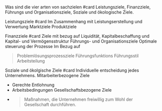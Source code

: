 Was sind die vier arten von sachzielen #card 
Leistungsziele, Finanzziele, Führungs und Organisationsziele, Soziale und ökologische Ziele.

Leistungsziele #card 
Im Zusammenhang mit Leistungserstellung und Verwertung
Marktziele 
Produktziele

Finanzziele #card 
Ziele mit bezug auf Liquidität, Kapitalbeschaffung und Kapital- und Vermögensstruktur
Führungs- und Organisationsziele
Optimale steuerung der Prozesse
Im Bezug auf
> Problemlösungsprozessziele
> Führungsfunktions
> Führungsstil
> Arbeitsteilung

Soziale und ökolgische Ziele #card 
Individuelle entscheidung jedes Unternehmens.
Mitarbeiterbezogene Ziele
- Gerechte Entlohnung
- Arbeitsbedingungen 
Gesellschaftsbezogene Ziele
- > Maßnahmen, die Unternehmen freiwillig zum Wohl der Gesellschaft durchführen.

